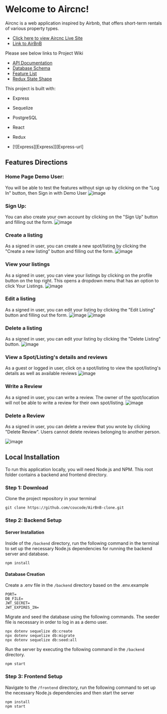 # Welcome to Aircnc!
Aircnc is a web application inspired by Airbnb, that offers short-term rentals of various property types. 
* [Click here to view Aircnc Live Site](https://aircnc-co.herokuapp.com/)
* [Link to AirBnB](https://www.airbnb.com/)

Please see below links to Project Wiki
* [API Documentation](https://github.com/coucode/AirBnB-clone/wiki/API-Documentation)
* [Database Schema](https://github.com/coucode/AirBnB-clone/wiki/Database-Schema)
* [Feature List](https://github.com/coucode/AirBnB-clone/wiki/Feature-List)
* [Redux State Shape](https://github.com/coucode/AirBnB-clone/wiki/Redux-State-Shape)

This project is built with:
* Express
* Sequelize
* PostgreSQL
* React
* Redux 

* [![Express][Express]][Express-url]

## Features Directions
### Home Page Demo User: 
You will be able to test the features without sign up by clicking on the "Log In" button, then Sign in with Demo User
![image](https://user-images.githubusercontent.com/103226832/187120282-38dc2bf5-8d7c-451d-ad82-de4ab10eab05.png)

### Sign Up: 
You can also create your own account by clicking on the "Sign Up" button and filling out the form. 
![image](https://user-images.githubusercontent.com/103226832/187121969-e400ff02-6310-4a52-a53a-c576310d00f1.png)

### Create a listing
As a signed in user, you can create a new spot/listing by clicking the "Create a new listing" button and filling out the form.
![image](https://user-images.githubusercontent.com/103226832/187122118-c14fa263-b618-4f18-a5d7-88524e83326d.png)

### View your listings
As a signed in user, you can view your listings by clicking on the profile button on the top right. This opens a dropdown menu that has an option to click Your Listings.
![image](https://user-images.githubusercontent.com/103226832/187123016-304900a9-e279-4edf-a15a-24b3ed02c44d.png)

### Edit a listing
As a signed in user, you can edit your listing by clicking the "Edit Listing" button and filling out the form.
![image](https://user-images.githubusercontent.com/103226832/187122776-0b5161e0-d9e1-446d-958b-1157fb1cd793.png)
![image](https://user-images.githubusercontent.com/103226832/187122818-7881fd8a-7fb3-4394-93c8-431c7b57f993.png)

### Delete a listing
As a signed in user, you can edit your listing by clicking the "Delete Listing" button.
![image](https://user-images.githubusercontent.com/103226832/187122880-36b6bae9-6221-4c97-9416-4e3e98c7b8b6.png)

### View a Spot/Listing's details and reviews
As a guest or logged in user, click on a spot/listing to view the spot/listing's details as well as available reviews
![image](https://user-images.githubusercontent.com/103226832/187122421-eb47d9d2-95e0-419e-8c16-d26e860de149.png)

### Write a Review
As a signed in user, you can write a review. The owner of the spot/location will not be able to write a review for their own spot/listing. 
![image](https://user-images.githubusercontent.com/103226832/187122585-97dec0a3-a3a2-4b28-a7c5-38cdddef3410.png)

### Delete a Review
As a signed in user, you can delete a review that you wrote by clicking "Delete Review". Users cannot delete reviews belonging to another person. 

![image](https://user-images.githubusercontent.com/103226832/187122665-d6fdc574-3ad8-4e67-9907-92f819bf95f9.png)

## Local Installation
To run this application locally, you will need Node.js and NPM. This root folder contains a backend and frontend directory. 

### Step 1: Download
Clone the project repository in your terminal
```
git clone https://github.com/coucode/AirBnB-clone.git
```

### Step 2: Backend Setup
#### Server Installation
Inside of the ```/backend``` directory, run the following command in the terminal to set up the necessary Node.js dependencies for running the backend server and database. 
```
npm install
```
#### Database Creation
Create a .env file in the ```/backend``` directory based on the .env.example
```
PORT=
DB_FILE=
JWT_SECRET=
JWT_EXPIRES_IN=
```
Migrate and seed the database using the following commands. The seeder file is necessary in order to log in as a demo user.
```
npx dotenv sequelize db:create
npx dotenv sequelize db:migrate
npx dotenv sequelize db:seed:all
```
Run the server by executing the following command in the ```/backend``` directory.
```
npm start
```

### Step 3: Frontend Setup
Navigate to the ```/frontend``` directory, run the following command to set up the necessary Node.js dependencies and then start the server
```
npm install
npm start
```

